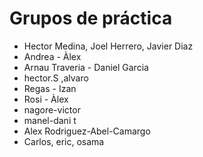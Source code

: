 # Grupos de práctica
- Hector Medina, Joel Herrero, Javier Diaz
- Andrea - Àlex
- Arnau Traveria - Daniel Garcia
- hector.S ,alvaro
- Regas - Izan
- Rosi - Àlex
- nagore-victor
- manel-dani t
- Alex Rodriguez-Abel-Camargo
- Carlos, eric, osama